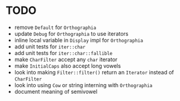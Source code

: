 # TODO

- remove `Default` for `Orthographia`
- update `Debug` for `Orthographia` to use iterators
- inline local variable in `Display` impl for `Orthographia`
- add unit tests for `iter::char`
- add unit tests for `iter::char::fallible`
- make `CharFilter` accept any `char` iterator
- make `InitialCaps` also accept long vowels
- look into making `Filter::filter()` return an `Iterator` instead of `CharFilter`
- look into using `Cow` or string interning with `Orthographia`
- document meaning of semivowel